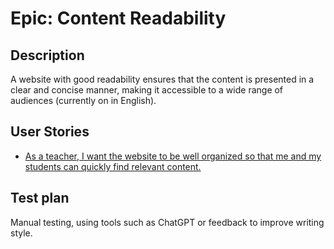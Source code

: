 # Epic: Content Readability
## Description
A website with good readability ensures that the content is presented in a clear and concise manner, making it accessible to a wide range of audiences (currently on in English).
## User Stories
* [As a teacher, I want the website to be well organized so that me and my students can quickly find relevant content.](UserStories/story4.md)

## Test plan
Manual testing, using tools such as ChatGPT or feedback to improve writing style.
